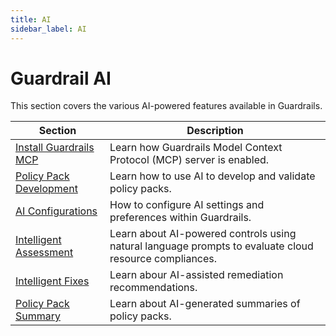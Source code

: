 ```yaml
---
title: AI
sidebar_label: AI
---
```


# Guardrail AI

This section covers the various AI-powered features available in Guardrails.

| Section | Description
| - | -
| [Install Guardrails MCP](/guardrails/docs/guides/using-guardrails/ai/install-mcp) | Learn how Guardrails Model Context Protocol (MCP) server is enabled.
| [Policy Pack Development](/guardrails/docs/guides/using-guardrails/ai/policy-pack-development) | Learn how to use AI to develop and validate policy packs.
| [AI Configurations](/guardrails/docs/guides/using-guardrails/ai/ai-configuration) | How to configure AI settings and preferences within Guardrails.
| [Intelligent Assessment](/guardrails/docs/guides/using-guardrails/ai/intelligent-assessment) | Learn about AI-powered controls using natural language prompts to evaluate cloud resource compliances.
| [Intelligent Fixes](/guardrails/docs/guides/using-guardrails/ai/intelligent-fixes) | Learn abour AI-assisted remediation recommendations.
| [Policy Pack Summary](/guardrails/docs/guides/using-guardrails/ai/policy-pack-summary) | Learn about AI-generated summaries of policy packs.

